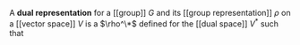 A **dual representation** for a [[group]] $G$ and its [[group representation]] $\rho$ on a [[vector space]] $V$ is a $\rho^\*$ defined for the [[dual space]] $V^*$ such that
